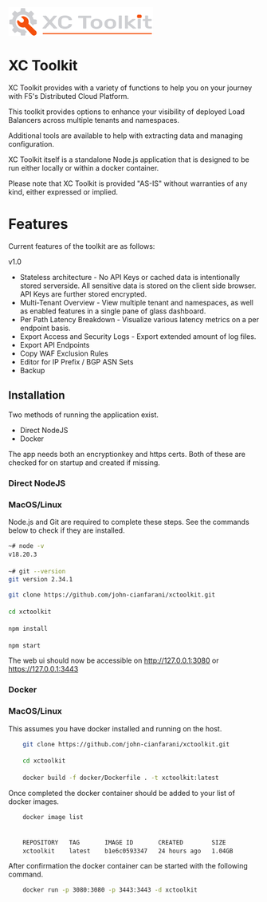 ![Logo](/public/images/xctoolkit_logo_dark.png)


# XC Toolkit



XC Toolkit provides with a variety of functions to help you on your journey with F5's Distributed Cloud Platform.

This toolkit provides options to enhance your visibility of  deployed Load Balancers across multiple tenants and
namespaces.

Additional tools are available to help with extracting data and managing configuration.

XC Toolkit itself is a standalone Node.js application that is designed to be run either locally or within a docker container.

Please note that XC Toolkit is provided "AS-IS" without warranties of any kind, either expressed or implied.


# Features

Current features of the toolkit are as follows:

v1.0 
 - Stateless architecture -  No API Keys or cached data is intentionally stored serverside.  All sensitive data is stored on the client side browser.  API Keys are further stored encrypted.
 - Multi-Tenant Overview - View multiple tenant and namespaces, as well as enabled features in a single pane of glass dashboard.
 - Per Path Latency Breakdown - Visualize various latency metrics on a per endpoint basis.
 - Export Access and Security Logs - Export extended amount of log files.
 - Export API Endpoints
 - Copy WAF Exclusion Rules
 - Editor for IP Prefix / BGP ASN Sets
 - Backup


## Installation

Two methods of running the application exist.

 - Direct NodeJS
 - Docker

 The app needs both an encryptionkey and https certs.  Both of these are checked for on startup and created if missing.

### Direct NodeJS

### MacOS/Linux
Node.js and Git  are required to complete these steps. See the commands below to check if they are installed.

```sh
~# node -v
v18.20.3

~# git --version
git version 2.34.1

```

```sh
git clone https://github.com/john-cianfarani/xctoolkit.git

cd xctoolkit

npm install

npm start
```
The web ui should now be accessible on http://127.0.0.1:3080 or https://127.0.0.1:3443

### Docker

### MacOS/Linux
This assumes you have docker installed and running on the host.
```sh
    git clone https://github.com/john-cianfarani/xctoolkit.git
    
    cd xctoolkit

    docker build -f docker/Dockerfile . -t xctoolkit:latest
```    

Once completed the docker container should be added to your list of docker images.
```sh
    docker image list

   
    REPOSITORY   TAG       IMAGE ID       CREATED        SIZE
    xctoolkit    latest    b1e6c0593347   24 hours ago   1.04GB
```    

After confirmation the docker container can be started with the following command.

```sh
    docker run -p 3080:3080 -p 3443:3443 -d xctoolkit
```    



